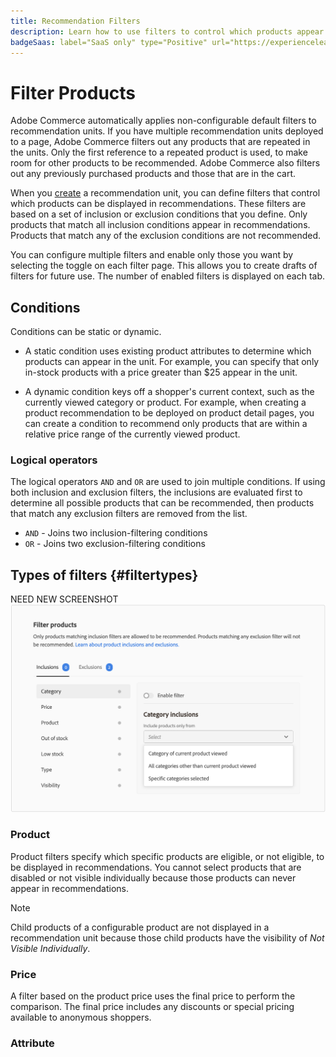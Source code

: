 ```yaml
---
title: Recommendation Filters
description: Learn how to use filters to control which products appear in [!DNL Adobe Commerce Optimizer] recommendations.
badgeSaas: label="SaaS only" type="Positive" url="https://experienceleague.adobe.com/en/docs/commerce/user-guides/product-solutions" tooltip="Applies to Adobe Commerce as a Cloud Service and Adobe Commerce Optimizer projects only (Adobe-managed SaaS infrastructure)."
---
```

# Filter Products

Adobe Commerce automatically applies non-configurable default filters to recommendation units. If you have multiple recommendation units deployed to a page, Adobe Commerce filters out any products that are repeated in the units. Only the first reference to a repeated product is used, to make room for other products to be recommended. Adobe Commerce also filters out any previously purchased products and those that are in the cart.

When you [create](create.md) a recommendation unit, you can define filters that control which products can be displayed in recommendations. These filters are based on a set of inclusion or exclusion conditions that you define. Only products that match all inclusion conditions appear in recommendations. Products that match any of the exclusion conditions are not recommended.

You can configure multiple filters and enable only those you want by selecting the toggle on each filter page. This allows you to create drafts of filters for future use. The number of enabled filters is displayed on each tab.

## Conditions

Conditions can be static or dynamic.

- A static condition uses existing product attributes to determine which products can appear in the unit. For example, you can specify that only in-stock products with a price greater than $25 appear in the unit.

- A dynamic condition keys off a shopper's current context, such as the currently viewed category or product. For example, when creating a product recommendation to be deployed on product detail pages, you can create a condition to recommend only products that are within a relative price range of the currently viewed product.

### Logical operators

The logical operators `AND` and `OR` are used to join multiple conditions. If using both inclusion and exclusion filters, the inclusions are evaluated first to determine all possible products that can be recommended, then products that match any exclusion filters are removed from the list.

- `AND` - Joins two inclusion-filtering conditions
- `OR` - Joins two exclusion-filtering conditions

## Types of filters {#filtertypes}

NEED NEW SCREENSHOT
![Filters](../../assets/rec-conditions.png)

### Product

Product filters specify which specific products are eligible, or not eligible, to be displayed in recommendations. You cannot select products that are disabled or not visible individually because those products can never appear in recommendations.

>[!NOTE]
>
>Child products of a configurable product are not displayed in a recommendation unit because those child products have the visibility of _Not Visible Individually_.

### Price

A filter based on the product price uses the final price to perform the comparison. The final price includes any discounts or special pricing available to anonymous shoppers.

### Attribute

